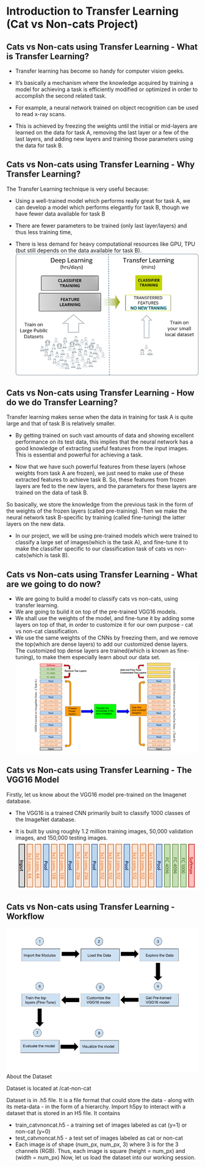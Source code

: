# Introduction to Transfer Learning (Cat vs Non-cats Project)
## Cats vs Non-cats using Transfer Learning - What is Transfer Learning?
- Transfer learning has become so handy for computer vision geeks.

- It’s basically a mechanism where the knowledge acquired by training a model for achieving a task is efficiently modified or optimized in order to accomplish the second related task.

- For example, a neural network trained on object recognition can be used to read x-ray scans.

- This is achieved by freezing the weights until the initial or mid-layers are learned on the data for task A, removing the last layer or a few of the last layers, and adding new layers and training those parameters using the data for task B.
## Cats vs Non-cats using Transfer Learning - Why Transfer Learning?
The Transfer Learning technique is very useful because:

- Using a well-trained model which performs really great for task A, we can develop a model which performs elegantly for task B, though we have fewer data available for task B

- There are fewer parameters to be trained (only last layer/layers) and thus less training time,

- There is less demand for heavy computational resources like GPU, TPU (but still depends on the data available for task B).
![](digram.png)
## Cats vs Non-cats using Transfer Learning - How do we do Transfer Learning?
Transfer learning makes sense when the data in training for task A is quite large and that of task B is relatively smaller.

- By getting trained on such vast amounts of data and showing excellent performance on its test data, this implies that the neural network has a good knowledge of extracting useful features from the input images. This is essential and powerful for achieving a task.

- Now that we have such powerful features from these layers (whose weights from task A are frozen), we just need to make use of these extracted features to achieve task B. So, these features from frozen layers are fed to the new layers, and the parameters for these layers are trained on the data of task B.

So basically, we store the knowledge from the previous task in the form of the weights of the frozen layers (called pre-training). Then we make the neural network task B-specific by training (called fine-tuning) the latter layers on the new data.

- In our project, we will be using pre-trained models which were trained to classify a large set of images(which is the task A), and fine-tune it to make the classifier specific to our classification task of cats vs non-cats(which is task B).

## Cats vs Non-cats using Transfer Learning - What are we going to do now?
- We are going to build a model to classify cats vs non-cats, using transfer learning.
- We are going to build it on top of the pre-trained VGG16 models.
- We shall use the weights of the model, and fine-tune it by adding some layers on top of that, in order to customize it for our own purpose - cat vs non-cat classification.
- We use the same weights of the CNNs by freezing them, and we remove the top(which are dense layers) to add our customized dense layers. The customized top dense layers are trained(which is known as fine-tuning), to make them especially learn about our data set.
![](digram_cnn.png)
## Cats vs Non-cats using Transfer Learning - The VGG16 Model
Firstly, let us know about the VGG16 model pre-trained on the Imagenet database.

- The VGG16 is a trained CNN primarily built to classify 1000 classes of the ImageNet database.

- It is built by using roughly 1.2 million training images, 50,000 validation images, and 150,000 testing images.
![](dig_vgg16.png)
## Cats vs Non-cats using Transfer Learning - Workflow
![](dig_workfloe.jpg)
About the Dataset

Dataset is located at /cat-non-cat

Dataset is in .h5 file. It is a file format that could store the data - along with its meta-data - in the form of a hierarchy. Import h5py to interact with a dataset that is stored in an H5 file. It contains
- train_catvnoncat.h5 - a training set of images labeled as cat (y=1) or non-cat (y=0)
- test_catvnoncat.h5 - a test set of images labeled as cat or non-cat
- Each image is of shape (num_px, num_px, 3) where 3 is for the 3 channels (RGB). Thus, each image is square (height = num_px) and (width = num_px) Now, let us load the dataset into our working session.

